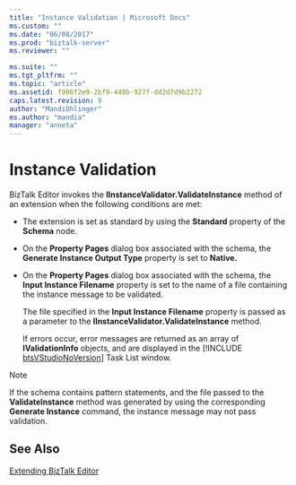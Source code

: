```yaml
---
title: "Instance Validation | Microsoft Docs"
ms.custom: ""
ms.date: "06/08/2017"
ms.prod: "biztalk-server"
ms.reviewer: ""

ms.suite: ""
ms.tgt_pltfrm: ""
ms.topic: "article"
ms.assetid: f906f2e9-2bf9-448b-927f-dd2d7d9b2272
caps.latest.revision: 9
author: "MandiOhlinger"
ms.author: "mandia"
manager: "anneta"
---
```

# Instance Validation
BizTalk Editor invokes the **IInstanceValidator.ValidateInstance** method of an extension when the following conditions are met:  
  
- The extension is set as standard by using the **Standard** property of the **Schema** node.  
  
- On the **Property Pages** dialog box associated with the schema, the **Generate Instance Output Type** property is set to **Native.**  
  
- On the **Property Pages** dialog box associated with the schema, the **Input Instance Filename** property is set to the name of a file containing the instance message to be validated.  
  
  The file specified in the **Input Instance Filename** property is passed as a parameter to the **IInstanceValidator.ValidateInstance** method.  
  
  If errors occur, error messages are returned as an array of <strong>IValidationInfo</strong> objects, and are displayed in the [!INCLUDE [btsVStudioNoVersion](../includes/btsvstudionoversion-md.md)] Task List window.  
  
> [!NOTE]
>  If the schema contains pattern statements, and the file passed to the **ValidateInstance** method was generated by using the corresponding **Generate Instance** command, the instance message may not pass validation.  
  
## See Also  
 [Extending BizTalk Editor](../core/extending-biztalk-editor.md)